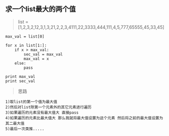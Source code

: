 ## 求一个list最大的两个值 ##
> list = [1,2,3,2,12,3,1,3,21,2,2,3,4111,22,3333,444,111,4,5,777,65555,45,33,45]

```
max_val = list[0]

for x in list[1:]:
    if x > max_val:
        sec_val = max_val
        max_val = x
    else:
        pass
        
print max_val
print sec_val
```

> 思路
```
1)取list的第一个值为最大值
2)然后对list除第一个元素外的其它元素进行遍历
3)如果遍历的元素没有最大值大 直接pass
4)如果遍历的元素比最大值大 那么我就将最大值设置为这个元素 然后将之前的最大值设置为其二最大值
5)最后一次类推.....
```
